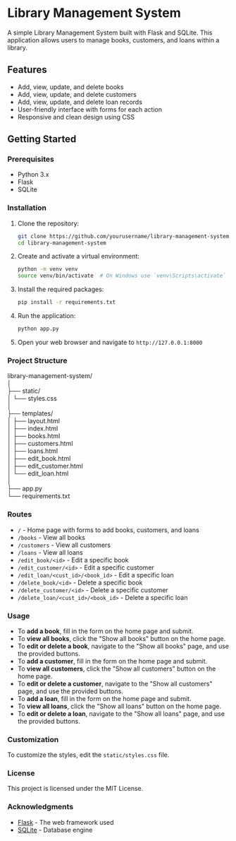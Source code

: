 # Library Management System

A simple Library Management System built with Flask and SQLite. This application allows users to manage books, customers, and loans within a library.

## Features

- Add, view, update, and delete books
- Add, view, update, and delete customers
- Add, view, update, and delete loan records
- User-friendly interface with forms for each action
- Responsive and clean design using CSS

## Getting Started

### Prerequisites

- Python 3.x
- Flask
- SQLite

### Installation

1. Clone the repository:

    ```bash
    git clone https://github.com/yourusername/library-management-system.git
    cd library-management-system
    ```

2. Create and activate a virtual environment:

    ```bash
    python -m venv venv
    source venv/bin/activate  # On Windows use `venv\Scripts\activate`
    ```

3. Install the required packages:

    ```bash
    pip install -r requirements.txt
    ```

4. Run the application:

    ```bash
    python app.py
    ```

5. Open your web browser and navigate to `http://127.0.0.1:8000`

### Project Structure

library-management-system/  
│  
├── static/  
│ └── styles.css  
│  
├── templates/  
│ ├── layout.html  
│ ├── index.html  
│ ├── books.html  
│ ├── customers.html  
│ ├── loans.html  
│ ├── edit_book.html  
│ ├── edit_customer.html  
│ └── edit_loan.html  
│  
├── app.py  
└── requirements.txt  

### Routes

- `/` - Home page with forms to add books, customers, and loans
- `/books` - View all books
- `/customers` - View all customers
- `/loans` - View all loans
- `/edit_book/<id>` - Edit a specific book
- `/edit_customer/<id>` - Edit a specific customer
- `/edit_loan/<cust_id>/<book_id>` - Edit a specific loan
- `/delete_book/<id>` - Delete a specific book
- `/delete_customer/<id>` - Delete a specific customer
- `/delete_loan/<cust_id>/<book_id>` - Delete a specific loan

### Usage

- To **add a book**, fill in the form on the home page and submit.
- To **view all books**, click the "Show all books" button on the home page.
- To **edit or delete a book**, navigate to the "Show all books" page, and use the provided buttons.
- To **add a customer**, fill in the form on the home page and submit.
- To **view all customers**, click the "Show all customers" button on the home page.
- To **edit or delete a customer**, navigate to the "Show all customers" page, and use the provided buttons.
- To **add a loan**, fill in the form on the home page and submit.
- To **view all loans**, click the "Show all loans" button on the home page.
- To **edit or delete a loan**, navigate to the "Show all loans" page, and use the provided buttons.

### Customization

To customize the styles, edit the `static/styles.css` file.

### License

This project is licensed under the MIT License.

### Acknowledgments

- [Flask](https://flask.palletsprojects.com/) - The web framework used
- [SQLite](https://www.sqlite.org/index.html) - Database engine